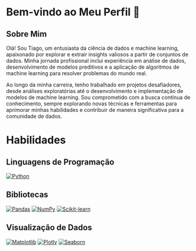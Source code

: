 # Bem-vindo ao Meu Perfil 👋

## Sobre Mim
Olá! Sou Tiago, um entusiasta da ciência de dados e machine learning, apaixonado por explorar e extrair insights valiosos a partir de conjuntos de dados. Minha jornada profissional inclui experiência em análise de dados, desenvolvimento de modelos preditivos e a aplicação de algoritmos de machine learning para resolver problemas do mundo real.

Ao longo da minha carreira, tenho trabalhado em projetos desafiadores, desde análises exploratórias até o desenvolvimento e implementação de modelos de machine learning. Sou comprometido com a busca contínua de conhecimento, sempre explorando novas técnicas e ferramentas para aprimorar minhas habilidades e contribuir de maneira significativa para a comunidade de dados.

# Habilidades

## Linguagens de Programação

[![Python](https://img.shields.io/badge/Python-3776AB?style=for-the-badge&logo=python&logoColor=white)](https://www.python.org/)

## Bibliotecas

[![Pandas](https://img.shields.io/badge/Pandas-150458?style=for-the-badge&logo=pandas&logoColor=white)](https://pandas.pydata.org/)
[![NumPy](https://img.shields.io/badge/NumPy-013243?style=for-the-badge&logo=numpy&logoColor=white)](https://numpy.org/)
[![Scikit-learn](https://img.shields.io/badge/Scikit--learn-F7931E?style=for-the-badge&logo=scikit-learn&logoColor=white)](https://scikit-learn.org/)

## Visualização de Dados

[![Matplotlib](https://img.shields.io/badge/Matplotlib-3776AB?style=for-the-badge&logo=python&logoColor=white)](https://matplotlib.org/)
[![Plotly](https://img.shields.io/badge/Plotly-3F4F75?style=for-the-badge&logo=plotly&logoColor=white)](https://plotly.com/)
[![Seaborn](https://img.shields.io/badge/Seaborn-3776AB?style=for-the-badge&logo=python&logoColor=white)](https://seaborn.pydata.org/)



